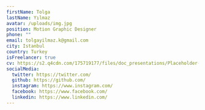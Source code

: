 ```yaml
---
firstName: Tolga
lastName: Yılmaz
avatar: /uploads/img.jpg
position: Motion Graphic Designer
phone: ""
email: tolgayilmaz.k@gmail.com
city: Istanbul
country: Turkey
isFreelancer: true
cv: https://s2.q4cdn.com/175719177/files/doc_presentations/Placeholder-PDF.pdf
socialMedia:
  twitter: https://twitter.com/
  github: https://github.com/
  instagram: https://www.instagram.com/
  facebook: https://www.facebook.com/
  linkedin: https://www.linkedin.com/
---
```

